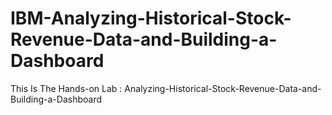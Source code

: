# IBM-Analyzing-Historical-Stock-Revenue-Data-and-Building-a-Dashboard
This Is The Hands-on Lab : Analyzing-Historical-Stock-Revenue-Data-and-Building-a-Dashboard
